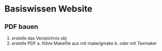 # Basiswissen Website

## PDF bauen

1. erstelle das Verzeichnis _obj_
2. erstelle PDF
    a. führe Makefile aus mit make/gmake
    b. oder mit Texmaker
